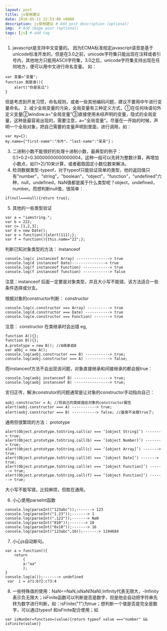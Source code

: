 ```yaml
---
layout: post
title: js使用建议
date: 2016-05-11 22:53:00 +0800
description: js使用建议 # Add post description (optional)
img:  # Add image post (optional)
tags: [js] # add tag
---
```

1. javascript是支持中文变量的。
因为ECMA标准规定javascript语音是基于unicode标准开发的，但是在3.0之前，unicode字符集只能出现在注释或者引号内，其他地方只能用ASCⅡ字符集，3.0之后，unicode字符集支持出现在任何地方，便可以用中文进行命名变量。
如：
```
var 变量="变量";
function 我是谁(){
    alert("你是呆瓜")
}
```
但是考虑到开发习惯，命名规则，或者一些其他编码问题，建议不要用中午进行变量命名。
2. 减少全局变量的污染，全局变量有三种定义方式，①在任何块语句外定义变量②window.a="全局变量"③直接使用未经声明的变量，隐式的全局变量，这种是最容易出现的，需要注意，a="全局变量"。尽量在一开始的时候，声明一个全局对象，把自己需要的变量声明到里面，进行调用，如：
```
var my={};
my.name={"first-name":"冷月"，"last-name":"呆呆"}；
```

3. 二进制小数不能很好的处理十进制小数，最典型的例子：0.1+0.2=0.30000000000000004，这种一般可以先转为整数计算，再增加小数点，如(1+2)/10来计算，或者截取固定小数位数来解决。
4. 检测数据类型-typeof，对于typeof只能验证简单的类型，他的返回值只有"number"，"string"，"boolean"，"object"，"function"，"undefined"六种，null，undefined，NaN值都是属于什么类型呢？object，undefined，number。而想判断null值，很简单：
```
if(null===null){return true};
```

5. 其他的一些类型验证

```
var a = "iamstring.";
var b = 222;
var c= [1,2,3];
var d = new Date();
var e = function(){alert(111);};
var f = function(){this.name="22";};
```

判断已知对象类型的方法： instanceof

```
console.log(c instanceof Array) ---------------> true
console.log(d instanceof Date)---------------> true
console.log(f instanceof Function) ------------> true
console.log(f instanceof function) ------------> false
```

注意：instanceof 后面一定要是对象类型，并且大小写不能错，该方法适合一些条件选择或分支。
 
根据对象的constructor判断： constructor

```
console.log(c.constructor === Array) ----------> true
console.log(d.constructor === Date) -----------> true
console.log(e.constructor === Function) -------> true
```

注意： constructor 在类继承时会出错
eg,

```
function A(){};
function B(){};
A.prototype = new B(); //A继承自B
var aObj = new A();
console.log(aobj.constructor === B) -----------> true;
console.log(aobj.constructor === A) -----------> false;
```
而instanceof方法不会出现该问题，对象直接继承和间接继承的都会报true：

```
console.log(aobj instanceof B) ----------------> true;
console.log(aobj instanceof B) ----------------> true;
```

言归正传，解决construtor的问题通常是让对象的constructor手动指向自己：

```
aobj.constructor = A; //将自己的类赋值给对象的constructor属性
alert(aobj.constructor === A) -----------> true;
alert(aobj.constructor === B) -----------> false; //基类不会报true了;
```

 
通用但很繁琐的方法： prototype

```
alert(Object.prototype.toString.call(a) === ‘[object String]’) -------> true;
alert(Object.prototype.toString.call(b) === ‘[object Number]’) -------> true;
alert(Object.prototype.toString.call(c) === ‘[object Array]’) -------> true;
alert(Object.prototype.toString.call(d) === ‘[object Date]’) -------> true;
alert(Object.prototype.toString.call(e) === ‘[object Function]’) -------> true;
alert(Object.prototype.toString.call(f) === ‘[object Function]’) -------> true;
```

大小写不能写错，比较麻烦，但胜在通用。

6. 小心使用parseInt函数
```
console.log(parseInt("123abc"));-------> 123
console.log(parseInt("1.23"));-------> 1
console.log(parseInt(".123"));-------> NaN
console.log(parseInt("010"));-------> 10
console.log(parseInt("0x10"));-------> 16
console.log(parseInt("123abc",16));-------> 1194684
```

7. 小心js自动断句。

```
var a = function(){
    return
        {
        a:"aa"
        };
}
console.log(a());-------> undefined
 var  i = a?1:b?2:c?3:4
```

8. 一些特殊值的使用：NaN==NaN,isNaN(NaN);Infinity代表无限大，-Infinity表示负无限大；isFinite函数可以判断是否是数字，但是他会自动把字符串先转为数字进行判断，如：isFinite("1")为true；想判断一个值是否是完全是数字，可以通过typeof 和isFinite配合使用；如
```
var isNunber=function=(value){return typeof value ==="number" && isFinite(value)}
```

